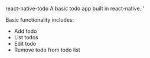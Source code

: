 react-native-todo
A basic todo app built in react-native. '

Basic functionality includes:

- Add todo
- List todos
- Edit todo 
- Remove todo from todo list
